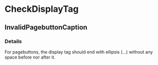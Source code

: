 ﻿---  
uid: Validator_2_13_2  
---

# CheckDisplayTag

## InvalidPagebuttonCaption

### Details

For pagebuttons, the display tag should end with ellipsis (…) without any space before nor after it.
